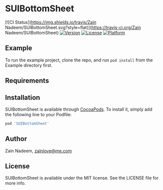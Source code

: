 # SUIBottomSheet

[![CI Status](https://img.shields.io/travis/Zain Nadeem/SUIBottomSheet.svg?style=flat)](https://travis-ci.org/Zain Nadeem/SUIBottomSheet)
[![Version](https://img.shields.io/cocoapods/v/SUIBottomSheet.svg?style=flat)](https://cocoapods.org/pods/SUIBottomSheet)
[![License](https://img.shields.io/cocoapods/l/SUIBottomSheet.svg?style=flat)](https://cocoapods.org/pods/SUIBottomSheet)
[![Platform](https://img.shields.io/cocoapods/p/SUIBottomSheet.svg?style=flat)](https://cocoapods.org/pods/SUIBottomSheet)

## Example

To run the example project, clone the repo, and run `pod install` from the Example directory first.

## Requirements

## Installation

SUIBottomSheet is available through [CocoaPods](https://cocoapods.org). To install
it, simply add the following line to your Podfile:

```ruby
pod 'SUIBottomSheet'
```

## Author

Zain Nadeem, zainlove@me.com

## License

SUIBottomSheet is available under the MIT license. See the LICENSE file for more info.
